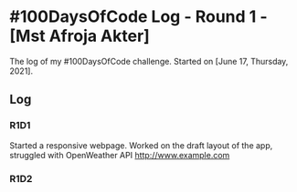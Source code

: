 # #100DaysOfCode Log - Round 1 - [Mst Afroja Akter]

The log of my #100DaysOfCode challenge. Started on [June 17, Thursday, 2021].

## Log

### R1D1 
Started a responsive webpage. Worked on the draft layout of the app, struggled with OpenWeather API http://www.example.com

### R1D2
